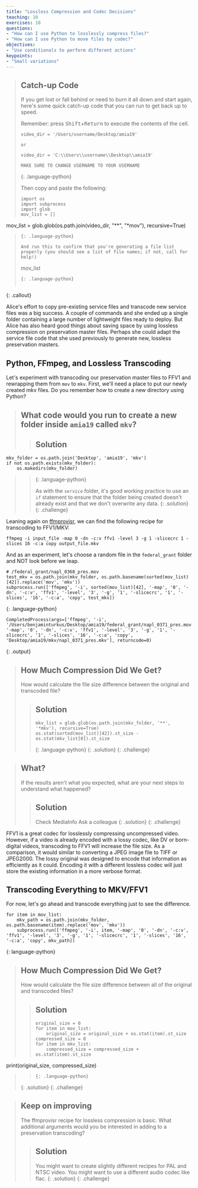 ```yaml
---
title: "Lossless Compression and Codec Decisions"
teaching: 10
exercises: 10
questions:
- "How can I use Python to losslessly compress files?"
- "How can I use Python to move files by codec?"
objectives:
- "Use conditionals to perform different actions"
keypoints:
- "Small variations"
---
```


> ## Catch-up Code
> 
> If you get lost or fall behind or need to burn it all down and start again, here's some quick catch-up code that you can run to get back up to speed.
>
> Remember: press <kbd>Shift</kbd>+<kbd>Return</kbd> to execute the contents of the cell.
>
> ~~~
> video_dir = '/Users/username/Desktop/amia19'
>
> or
>
> video_dir = 'C:\\Users\\username\\Desktop\\amia19'
> 
> MAKE SURE TO CHANGE USERNAME TO YOUR USERNAME
> ~~~
> {: .language-python}
>
> Then copy and paste the following:
>
> ~~~
> import os
> import subprocess
> import glob
> mov_list = []
mov_list = glob.glob(os.path.join(video_dir, "**", "*mov"), recursive=True)
> ~~~
> {: .language-python}
>
> And run this to confirm that you're generating a file list properly (you should see a list of file names; if not, call for help!)
>
> ~~~
> mov_list
> ~~~
> {: .language-python}
>
>
{: .callout}

Alice's effort to copy pre-existing service files and transcode new service files was a big success. A couple of commands and she ended up a single folder containing a large number of lightweight files ready to deploy. But Alice has also heard good things about saving space by using lossless compression on preservation master files. Perhaps she could adapt the service file code that she used previously to generate new, lossless preservation masters.

## Python, FFmpeg, and Lossless Transcoding

Let's experiment with transcoding our preservation master files to FFV1 and rewrapping them from `mov` to `mkv`.
First, we'll need a place to put our newly created mkv files. Do you remember how to create a new directory using Python?

> ## What code would you run to create a new folder inside `amia19` called `mkv`?
> 
> > ## Solution
> >
~~~
mkv_folder = os.path.join('Desktop', 'amia19', 'mkv')
if not os.path.exists(mkv_folder):
	os.makedirs(mkv_folder)
~~~
> > {: .language-python}
> >
> >
> > As with the `service` folder, it's good working practice to use an `if` statement to ensure that the folder being created doesn't already exist and that we don't overwrite any data. 
> {: .solution}
{: .challenge} 

Leaning again on [ffmprovisr](https://amiaopensource.github.io/ffmprovisr/), we can find the following recipe for transcoding to FFV1/MKV:

`ffmpeg -i input_file -map 0 -dn -c:v ffv1 -level 3 -g 1 -slicecrc 1 -slices 16 -c:a copy output_file.mkv`

And as an experiment, let's choose a random file in the `federal_grant` folder and NOT look before we leap.

~~~
# /federal_grant/napl_0368_pres.mov
test_mkv = os.path.join(mkv_folder, os.path.basename(sorted(mov_list)[42]).replace('mov', 'mkv'))
subprocess.run(['ffmpeg', '-i', sorted(mov_list)[42], '-map', '0', '-dn', '-c:v', 'ffv1', '-level', '3', '-g', '1', '-slicecrc', '1', '-slices', '16', '-c:a', 'copy', test_mkv])
~~~
{: .language-python}

~~~
CompletedProcess(args=['ffmpeg', '-i', '/Users/benjaminturkus/Desktop/amia19/federal_grant/napl_0371_pres.mov', '-map', '0', '-dn', '-c:v', 'ffv1', '-level', '3', '-g', '1', '-slicecrc', '1', '-slices', '16', '-c:a', 'copy', 'Desktop/amia19/mkv/napl_0371_pres.mkv'], returncode=0)
~~~
{: .output}

> ## How Much Compression Did We Get?
> How would calculate the file size difference between the original and transcoded file?
> > ## Solution
> > ~~~
>> mkv_list = glob.glob(os.path.join(mkv_folder, '**', '*mkv'), recursive=True)
> > os.stat(sorted(mov_list)[42]).st_size - os.stat(mkv_list[0]).st_size
> > ~~~
> > {: .language-python}
> {: .solution}
{: .challenge}

> ## What?
> If the results aren't what you expected, what are your next steps to understand what happened?
> > ## Solution
> > Check MediaInfo
> > Ask a colleague
> {: .solution}
{: .challenge}

FFV1 is a great codec for losslessly compressing uncompressed video.
However, if a video is already encoded with a lossy codec, like DV or born-digital videos, transcoding to FFV1 will increase the file size.
As a comparison, it would similar to converting a JPEG image file to TIFF or JPEG2000.
The lossy original was designed to encode that information as efficiently as it could.
Encoding it with a different lossless codec will just store the existing information in a more verbose format.

## Transcoding Everything to MKV/FFV1
For now, let's go ahead and transcode everything just to see the difference.

~~~
for item in mov_list:
    mkv_path = os.path.join(mkv_folder, os.path.basename(item).replace('mov', 'mkv'))
    subprocess.run(['ffmpeg', '-i', item, '-map', '0', '-dn', '-c:v', 'ffv1', '-level', '3', '-g', '1', '-slicecrc', '1', '-slices', '16', '-c:a', 'copy', mkv_path])
~~~
{: language-python}

> ## How Much Compression Did We Get?
> How would calculate the file size difference between all of the original and transcoded files?
> > ## Solution
> > ~~~
> > original_size = 0
> > for item in mov_list:
> >     original_size = original_size + os.stat(item).st_size
> > compressed_size = 0
> > for item in mkv_list:
> >     compressed_size = compressed_size + os.stat(item).st_size
print(original_size, compressed_size)
> > ~~~
> > {: .language-python}
> {: .solution}
{: .challenge}

> ## Keep on improving
> The ffmprovisr recipe for lossless compression is basic.
> What additional arguments would you be interested in adding to a preservation transcoding?
> > ## Solution
> > You might want to create slightly different recipes for PAL and NTSC video.
> > You might want to use a different audio codec like flac.
> {: .solution}
{: .challenge}
